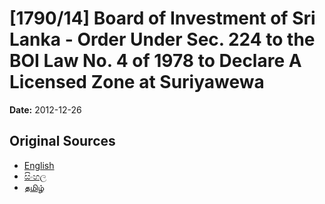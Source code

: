 # [1790/14] Board of Investment of Sri Lanka - Order Under Sec. 224 to the BOI Law No. 4 of 1978 to Declare A Licensed Zone at Suriyawewa

**Date:** 2012-12-26

## Original Sources

- [English](https://documents.gov.lk/view/extra-gazettes/2012/12/1790-14_E.pdf)
- [සිංහල](https://documents.gov.lk/view/extra-gazettes/2012/12/1790-14_S.pdf)
- [தமிழ்](https://documents.gov.lk/view/extra-gazettes/2012/12/1790-14_T.pdf)

